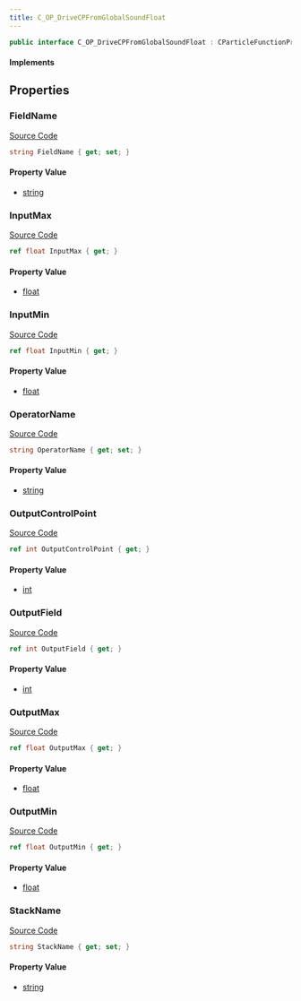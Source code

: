 ```yaml
---
title: C_OP_DriveCPFromGlobalSoundFloat
---
```


```csharp
public interface C_OP_DriveCPFromGlobalSoundFloat : CParticleFunctionPreEmission, CParticleFunctionOperator, CParticleFunction, ISchemaClass<CParticleFunction>, ISchemaClass<CParticleFunctionOperator>, ISchemaClass<CParticleFunctionPreEmission>, ISchemaClass<C_OP_DriveCPFromGlobalSoundFloat>, ISchemaField, ISchemaClass, INativeHandle
```

#### Implements

## Properties

### FieldName

[Source Code](https://github.com/swiftly-solution/swiftlys2/blob/main/managed/src/SwiftlyS2.Generated/Schemas/Interfaces/C_OP_DriveCPFromGlobalSoundFloat.cs#L33)

```csharp
string FieldName { get; set; }
```

#### Property Value

- [string](https://learn.microsoft.com/dotnet/api/system.string)

### InputMax

[Source Code](https://github.com/swiftly-solution/swiftlys2/blob/main/managed/src/SwiftlyS2.Generated/Schemas/Interfaces/C_OP_DriveCPFromGlobalSoundFloat.cs#L23)

```csharp
ref float InputMax { get; }
```

#### Property Value

- [float](https://learn.microsoft.com/dotnet/api/system.single)

### InputMin

[Source Code](https://github.com/swiftly-solution/swiftlys2/blob/main/managed/src/SwiftlyS2.Generated/Schemas/Interfaces/C_OP_DriveCPFromGlobalSoundFloat.cs#L21)

```csharp
ref float InputMin { get; }
```

#### Property Value

- [float](https://learn.microsoft.com/dotnet/api/system.single)

### OperatorName

[Source Code](https://github.com/swiftly-solution/swiftlys2/blob/main/managed/src/SwiftlyS2.Generated/Schemas/Interfaces/C_OP_DriveCPFromGlobalSoundFloat.cs#L31)

```csharp
string OperatorName { get; set; }
```

#### Property Value

- [string](https://learn.microsoft.com/dotnet/api/system.string)

### OutputControlPoint

[Source Code](https://github.com/swiftly-solution/swiftlys2/blob/main/managed/src/SwiftlyS2.Generated/Schemas/Interfaces/C_OP_DriveCPFromGlobalSoundFloat.cs#L17)

```csharp
ref int OutputControlPoint { get; }
```

#### Property Value

- [int](https://learn.microsoft.com/dotnet/api/system.int32)

### OutputField

[Source Code](https://github.com/swiftly-solution/swiftlys2/blob/main/managed/src/SwiftlyS2.Generated/Schemas/Interfaces/C_OP_DriveCPFromGlobalSoundFloat.cs#L19)

```csharp
ref int OutputField { get; }
```

#### Property Value

- [int](https://learn.microsoft.com/dotnet/api/system.int32)

### OutputMax

[Source Code](https://github.com/swiftly-solution/swiftlys2/blob/main/managed/src/SwiftlyS2.Generated/Schemas/Interfaces/C_OP_DriveCPFromGlobalSoundFloat.cs#L27)

```csharp
ref float OutputMax { get; }
```

#### Property Value

- [float](https://learn.microsoft.com/dotnet/api/system.single)

### OutputMin

[Source Code](https://github.com/swiftly-solution/swiftlys2/blob/main/managed/src/SwiftlyS2.Generated/Schemas/Interfaces/C_OP_DriveCPFromGlobalSoundFloat.cs#L25)

```csharp
ref float OutputMin { get; }
```

#### Property Value

- [float](https://learn.microsoft.com/dotnet/api/system.single)

### StackName

[Source Code](https://github.com/swiftly-solution/swiftlys2/blob/main/managed/src/SwiftlyS2.Generated/Schemas/Interfaces/C_OP_DriveCPFromGlobalSoundFloat.cs#L29)

```csharp
string StackName { get; set; }
```

#### Property Value

- [string](https://learn.microsoft.com/dotnet/api/system.string)

